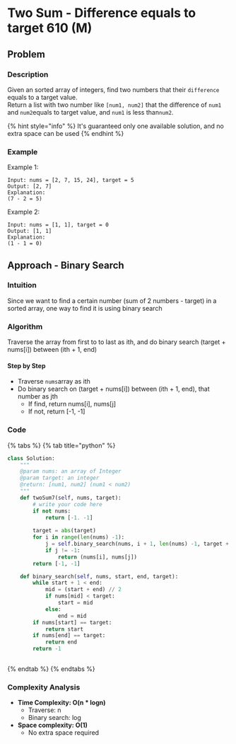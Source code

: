 # Two Sum - Difference equals to target 610 \(M\)

## Problem

### Description

 Given an sorted array of integers, find two numbers that their `difference` equals to a target value.  
Return a list with two number like `[num1, num2]` that the difference of `num1` and `num2`equals to target value, and `num1` is less than`num2`.

{% hint style="info" %}
It's guaranteed only one available solution, and no extra space can be used
{% endhint %}

### Example

Example 1:

```text
Input: nums = [2, 7, 15, 24], target = 5 
Output: [2, 7] 
Explanation:
(7 - 2 = 5)
```

Example 2:

```text
Input: nums = [1, 1], target = 0
Output: [1, 1] 
Explanation:
(1 - 1 = 0)
```

## Approach - Binary Search

### Intuition

Since we want to find a certain number \(sum of 2 numbers - target\) in a sorted array, one way to find it is using binary search

### Algorithm

Traverse the array from first to to last as ith, and do binary search \(target + nums\[i\]\) between \(ith + 1, end\)

#### Step by Step

* Traverse `nums`array as ith
* Do binary search on \(target + nums\[i\]\) between \(ith + 1, end\), that number as jth
  * If find, return nums\[i\], nums\[j\]
  * If not, return \[-1, -1\]

### Code

{% tabs %}
{% tab title="python" %}
```python
class Solution:
    """
    @param nums: an array of Integer
    @param target: an integer
    @return: [num1, num2] (num1 < num2)
    """
    def twoSum7(self, nums, target):
        # write your code here
        if not nums:
            return [-1. -1]
        
        target = abs(target)
        for i in range(len(nums) -1):
            j = self.binary_search(nums, i + 1, len(nums) -1, target + nums[i])
            if j != -1:
                return (nums[i], nums[j])
        return [-1, -1]

    def binary_search(self, nums, start, end, target):
        while start + 1 < end:
            mid = (start + end) // 2
            if nums[mid] < target:
                start = mid
            else:
                end = mid
        if nums[start] == target:
            return start
        if nums[end] == target:
            return end
        return -1
        

```
{% endtab %}
{% endtabs %}

### Complexity Analysis

* **Time Complexity: O\(n \* logn\)**
  * Traverse: n
  * Binary search: log
* **Space complexity: O\(1\)**
  * No extra space required

